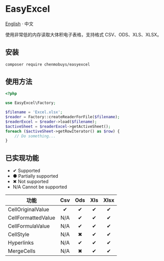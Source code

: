 # EasyExcel

[English](./README.md) · 中文

使用非常低的内存读取大体积电子表格，支持格式 CSV、ODS、XLS、XLSX。

## 安装

```bash
composer require chenmobuys/easyexcel
```

## 使用方法

```php
<?php

use EasyExcel\Factory;

$filename = 'Excel.xlsx';
$reader = Factory::createReaderForFile($filename);
$readerExcel = $reader->load($filename);
$activeSheet = $readerExcel->getActiveSheet();
foreach ($activeSheet->getRowIterator() as $row) {
    // Do something...
}
```

## 已实现功能

* ✔ Supported
* ● Partially supported
* ✖ Not supported
* N/A Cannot be supported

| 功能                 | Csv  | Ods  | Xls  | Xlsx  |
|--------------------|:----:|:----:|:----:|:-----:|
| CellOriginalValue  |  ✔   |  ✔   |  ✔   |   ✔   |
| CellFormattedValue | N/A  |  ✔   |  ✔   |   ✔   |
| CellFormulaValue   | N/A  |  ✔   |  ✔   |   ✔   |
| CellStyle          | N/A  |  ✖   |  ✔   |   ✔   |
| Hyperlinks         | N/A  |  ✔   |  ✔   |   ✔   |
| MergeCells         | N/A  |  ✖   |  ✔   |   ✔   |
